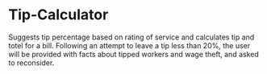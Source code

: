 # Tip-Calculator

Suggests tip percentage based on rating of service and calculates tip and totel for a bill. Following an attempt to leave a tip less than 20%, the user will be provided with facts about tipped workers and wage theft, and asked to reconsider. 
